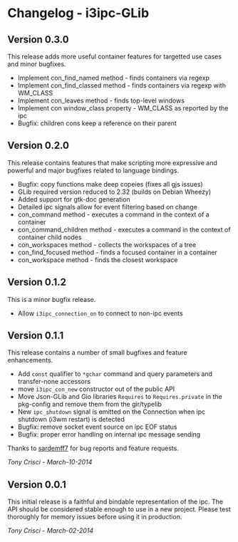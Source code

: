 # Changelog - i3ipc-GLib

## Version 0.3.0

This release adds more useful container features for targetted use cases and minor bugfixes.

* Implement con_find_named method - finds containers via regexp
* Implement con_find_classed method - finds containers via regexp with WM_CLASS
* Implement con_leaves method - finds top-level windows
* Implement con window_class property - WM_CLASS as reported by the ipc
* Bugfix: children cons keep a reference on their parent

## Version 0.2.0

This release contains features that make scripting more expressive and powerful and major bugfixes related to language bindings.

* Bugfix: copy functions make deep copeies (fixes all gjs issues)
* GLib required version reduced to 2.32 (builds on Debian Wheezy)
* Added support for gtk-doc generation
* Detailed ipc signals allow for event filtering based on change
* con_command method - executes a command in the context of a container
* con_command_children method - executes a command in the context of container child nodes
* con_workspaces method - collects the workspaces of a tree
* con_find_focused method - finds a focused container in a container
* con_workspace method - finds the closest workspace

## Version 0.1.2

This is a minor bugfix release.

* Allow `i3ipc_connection_on` to connect to non-ipc events

## Version 0.1.1

This release contains a number of small bugfixes and feature enhancements.

* Add `const` qualifier to `*gchar` command and query parameters and transfer-none accessors
* move `i3ipc_con_new` constructor out of the public API
* Move Json-GLib and Gio libraries `Requires` to `Requires.private` in the pkg-config and remove them from the gir/typelib
* New `ipc_shutdown` signal is emitted on the Connection when ipc shutdown (i3wm restart) is detected
* Bugfix: remove socket event source on ipc EOF status
* Bugfix: proper error handling on internal ipc message sending

Thanks to [sardemff7](https://github.com/sardemff7) for bug reports and feature requests.

*Tony Crisci - March-10-2014*

## Version 0.0.1

This initial release is a faithful and bindable representation of the ipc. The API should be considered stable enough to use in a new project. Please test thoroughly for memory issues before using it in production.

*Tony Crisci - March-02-2014*
